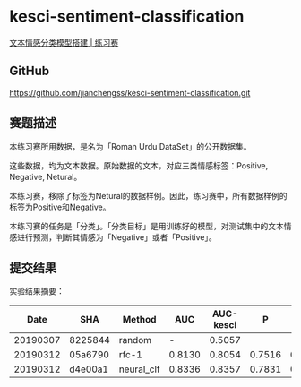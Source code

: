 # kesci-sentiment-classification

[文本情感分类模型搭建 | 练习赛](https://www.kesci.com/home/competition/5c77ab9c1ce0af002b55af86)


## GitHub

https://github.com/jianchengss/kesci-sentiment-classification.git

## 赛题描述

本练习赛所用数据，是名为「Roman Urdu DataSet」的公开数据集。

这些数据，均为文本数据。原始数据的文本，对应三类情感标签：Positive, Negative, Netural。

本练习赛，移除了标签为Netural的数据样例。因此，练习赛中，所有数据样例的标签为Positive和Negative。

本练习赛的任务是「分类」。「分类目标」是用训练好的模型，对测试集中的文本情感进行预测，判断其情感为「Negative」或者「Positive」。

## 提交结果

实验结果摘要：

Date    | SHA     | Method |AUC     |AUC-kesci| P | R |F
---     |---      |---     |---|---|---|---|---
20190307|8225844  |random   |-      |0.5057 |  |
20190312|05a6790  |rfc-1    |0.8130 |0.8054 |0.7516 |0.7542 | 0.7520
20190312|d4e00a1  |neural_clf|0.8336 |0.8357 |0.7831 |0.7638 | 0.7728

